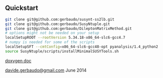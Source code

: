 

Quickstart
----------

```sh
git clone git@github.com:gerbaudo/susynt-ss2lb.git
git clone git@github.com:gerbaudo/SusyNtuple.git
git clone git@github.com:gerbaudo/DileptonMatrixMethod.git
# options might not be needed on your setup
localSetupROOT --rootVersion 5.34.18-x86_64-slc6-gcc4.7
# numpy is needed for some of the scripts
localSetupSFT --cmtConfig=x86_64-slc6-gcc48-opt pyanalysis/1.4_python2.7
source SusyNtuple/scripts/installMinimalSUSYTools.sh
```

[doxygen doc](http://gerbaudo.github.io/susynt-ss2lb/doxygen-html/)

davide.gerbaudo@gmail.com
June 2014
